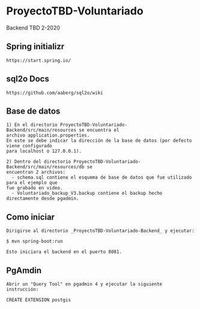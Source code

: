 # ProyectoTBD-Voluntariado
Backend TBD 2-2020

## Spring initializr
````
https://start.spring.io/
````

## sql2o Docs
````
https://github.com/aaberg/sql2o/wiki
````

## Base de datos
``````
1) En el directorio ProyectoTBD-Voluntariado-Backend/src/main/resources se encuentra el 
archivo application.properties.
En este se debe indicar la dirección de la base de datos (por defecto viene configurado 
para localhost o 127.0.0.1).

2) Dentro del directorio ProyectoTBD-Voluntariado-Backend/src/main/resources/db se 
encuentran 2 archivos:
  - schema.sql contiene el esquema de base de datos que fue utilizado para el ejemplo que 
fue grabado en video.
  - Voluntariado_backup_V3.backup contiene el backup hecho directamente desde pgadmin.
``````

## Como iniciar
````
Dirigirse al directorio _ProyectoTBD-Voluntariado-Backend_ y ejecutar:

$ mvn spring-boot:run

Esto iniciara el backend en el puerto 8081.
````

## PgAmdin
````
Abrir un "Query Tool" en pgadmin 4 y ejecutar la siguiente instrucción:

CREATE EXTENSION postgis